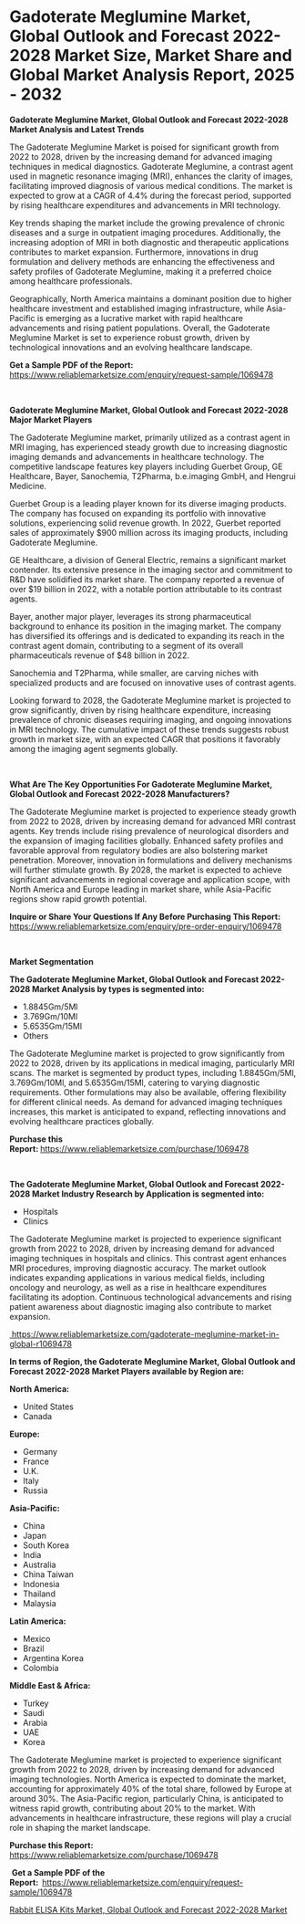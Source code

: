 <p><h1>Gadoterate Meglumine Market, Global Outlook and Forecast 2022-2028 Market Size, Market Share and Global Market Analysis Report, 2025 - 2032</h1></p><p><strong>Gadoterate Meglumine Market, Global Outlook and Forecast 2022-2028 Market Analysis and Latest Trends</strong></p>
<p><p>The Gadoterate Meglumine Market is poised for significant growth from 2022 to 2028, driven by the increasing demand for advanced imaging techniques in medical diagnostics. Gadoterate Meglumine, a contrast agent used in magnetic resonance imaging (MRI), enhances the clarity of images, facilitating improved diagnosis of various medical conditions. The market is expected to grow at a CAGR of 4.4% during the forecast period, supported by rising healthcare expenditures and advancements in MRI technology.</p><p>Key trends shaping the market include the growing prevalence of chronic diseases and a surge in outpatient imaging procedures. Additionally, the increasing adoption of MRI in both diagnostic and therapeutic applications contributes to market expansion. Furthermore, innovations in drug formulation and delivery methods are enhancing the effectiveness and safety profiles of Gadoterate Meglumine, making it a preferred choice among healthcare professionals.</p><p>Geographically, North America maintains a dominant position due to higher healthcare investment and established imaging infrastructure, while Asia-Pacific is emerging as a lucrative market with rapid healthcare advancements and rising patient populations. Overall, the Gadoterate Meglumine Market is set to experience robust growth, driven by technological innovations and an evolving healthcare landscape.</p></p>
<p><strong>Get a Sample PDF of the Report:&nbsp;</strong> <a href="https://www.reliablemarketsize.com/enquiry/request-sample/1069478?utm_campaign=2472&utm_medium=2&utm_source=Github&utm_content=ia&utm_term=21032025&utm_id=gadoterate-meglumine-market-global-outlook-and-forecast-2022-2028">https://www.reliablemarketsize.com/enquiry/request-sample/1069478</a></p>
<p>&nbsp;</p>
<p><strong>Gadoterate Meglumine Market, Global Outlook and Forecast 2022-2028 Major Market Players</strong></p>
<p><p>The Gadoterate Meglumine market, primarily utilized as a contrast agent in MRI imaging, has experienced steady growth due to increasing diagnostic imaging demands and advancements in healthcare technology. The competitive landscape features key players including Guerbet Group, GE Healthcare, Bayer, Sanochemia, T2Pharma, b.e.imaging GmbH, and Hengrui Medicine.</p><p>Guerbet Group is a leading player known for its diverse imaging products. The company has focused on expanding its portfolio with innovative solutions, experiencing solid revenue growth. In 2022, Guerbet reported sales of approximately $900 million across its imaging products, including Gadoterate Meglumine. </p><p>GE Healthcare, a division of General Electric, remains a significant market contender. Its extensive presence in the imaging sector and commitment to R&D have solidified its market share. The company reported a revenue of over $19 billion in 2022, with a notable portion attributable to its contrast agents.</p><p>Bayer, another major player, leverages its strong pharmaceutical background to enhance its position in the imaging market. The company has diversified its offerings and is dedicated to expanding its reach in the contrast agent domain, contributing to a segment of its overall pharmaceuticals revenue of $48 billion in 2022.</p><p>Sanochemia and T2Pharma, while smaller, are carving niches with specialized products and are focused on innovative uses of contrast agents. </p><p>Looking forward to 2028, the Gadoterate Meglumine market is projected to grow significantly, driven by rising healthcare expenditure, increasing prevalence of chronic diseases requiring imaging, and ongoing innovations in MRI technology. The cumulative impact of these trends suggests robust growth in market size, with an expected CAGR that positions it favorably among the imaging agent segments globally.</p></p>
<p>&nbsp;</p>
<p><strong>What Are The Key Opportunities For Gadoterate Meglumine Market, Global Outlook and Forecast 2022-2028 Manufacturers?</strong></p>
<p><p>The Gadoterate Meglumine market is projected to experience steady growth from 2022 to 2028, driven by increasing demand for advanced MRI contrast agents. Key trends include rising prevalence of neurological disorders and the expansion of imaging facilities globally. Enhanced safety profiles and favorable approval from regulatory bodies are also bolstering market penetration. Moreover, innovation in formulations and delivery mechanisms will further stimulate growth. By 2028, the market is expected to achieve significant advancements in regional coverage and application scope, with North America and Europe leading in market share, while Asia-Pacific regions show rapid growth potential.</p></p>
<p><strong>Inquire or Share Your Questions If Any Before Purchasing This Report:</strong> <a href="https://www.reliablemarketsize.com/enquiry/pre-order-enquiry/1069478?utm_campaign=2472&utm_medium=2&utm_source=Github&utm_content=ia&utm_term=21032025&utm_id=gadoterate-meglumine-market-global-outlook-and-forecast-2022-2028">https://www.reliablemarketsize.com/enquiry/pre-order-enquiry/1069478</a></p>
<p>&nbsp;</p>
<p><strong>Market Segmentation</strong></p>
<p><strong>The Gadoterate Meglumine Market, Global Outlook and Forecast 2022-2028 Market Analysis by types is segmented into:</strong></p>
<p><ul><li>1.8845Gm/5Ml</li><li>3.769Gm/10Ml</li><li>5.6535Gm/15Ml</li><li>Others</li></ul></p>
<p><p>The Gadoterate Meglumine market is projected to grow significantly from 2022 to 2028, driven by its applications in medical imaging, particularly MRI scans. The market is segmented by product types, including 1.8845Gm/5Ml, 3.769Gm/10Ml, and 5.6535Gm/15Ml, catering to varying diagnostic requirements. Other formulations may also be available, offering flexibility for different clinical needs. As demand for advanced imaging techniques increases, this market is anticipated to expand, reflecting innovations and evolving healthcare practices globally.</p></p>
<p><strong>Purchase this Report:&nbsp;</strong><a href="https://www.reliablemarketsize.com/purchase/1069478?utm_campaign=2472&utm_medium=2&utm_source=Github&utm_content=ia&utm_term=21032025&utm_id=gadoterate-meglumine-market-global-outlook-and-forecast-2022-2028">https://www.reliablemarketsize.com/purchase/1069478</a></p>
<p>&nbsp;</p>
<p><strong>The Gadoterate Meglumine Market, Global Outlook and Forecast 2022-2028 Market Industry Research by Application is segmented into:</strong></p>
<p><ul><li>Hospitals</li><li>Clinics</li></ul></p>
<p><p>The Gadoterate Meglumine market is projected to experience significant growth from 2022 to 2028, driven by increasing demand for advanced imaging techniques in hospitals and clinics. This contrast agent enhances MRI procedures, improving diagnostic accuracy. The market outlook indicates expanding applications in various medical fields, including oncology and neurology, as well as a rise in healthcare expenditures facilitating its adoption. Continuous technological advancements and rising patient awareness about diagnostic imaging also contribute to market expansion.</p></p>
<p><a href="https://www.reliablemarketsize.com/gadoterate-meglumine-market-in-global-r1069478?utm_campaign=2472&utm_medium=2&utm_source=Github&utm_content=ia&utm_term=21032025&utm_id=gadoterate-meglumine-market-global-outlook-and-forecast-2022-2028">&nbsp;https://www.reliablemarketsize.com/gadoterate-meglumine-market-in-global-r1069478</a></p>
<p><strong>In terms of Region, the Gadoterate Meglumine Market, Global Outlook and Forecast 2022-2028 Market Players available by Region are:</strong></p>
<p>
    <p> <strong> North America: </strong>
        <ul>
            <li>United States</li>
            <li>Canada</li>
        </ul>
        </p> 
    <p> <strong> Europe: </strong>
        <ul>
            <li>Germany</li>
            <li>France</li>
            <li>U.K.</li>
            <li>Italy</li>
            <li>Russia</li>
        </ul>
        </p> 
    <p> <strong> Asia-Pacific: </strong>
        <ul>
            <li>China</li>
            <li>Japan</li>
            <li>South Korea</li>
            <li>India</li>
            <li>Australia</li>
            <li>China Taiwan</li>
            <li>Indonesia</li>
            <li>Thailand</li>
            <li>Malaysia</li>
        </ul>
        </p> 
    <p> <strong> Latin America: </strong>
        <ul>
            <li>Mexico</li>
            <li>Brazil</li>
            <li>Argentina Korea</li>
            <li>Colombia</li>
        </ul>
        </p> 
    <p> <strong> Middle East & Africa: </strong>
        <ul>
            <li>Turkey</li>
            <li>Saudi</li>
            <li>Arabia</li>
            <li>UAE</li>
            <li>Korea</li>
        </ul>
    </p>
    </p>
<p><p>The Gadoterate Meglumine market is projected to experience significant growth from 2022 to 2028, driven by increasing demand for advanced imaging technologies. North America is expected to dominate the market, accounting for approximately 40% of the total share, followed by Europe at around 30%. The Asia-Pacific region, particularly China, is anticipated to witness rapid growth, contributing about 20% to the market. With advancements in healthcare infrastructure, these regions will play a crucial role in shaping the market landscape.</p></p>
<p><strong>Purchase this Report: </strong><a href="https://www.reliablemarketsize.com/purchase/1069478?utm_campaign=2472&utm_medium=2&utm_source=Github&utm_content=ia&utm_term=21032025&utm_id=gadoterate-meglumine-market-global-outlook-and-forecast-2022-2028">https://www.reliablemarketsize.com/purchase/1069478</a></p>
<p>&nbsp;<strong>Get a Sample PDF of the Report:&nbsp;&nbsp;</strong><a href="https://www.reliablemarketsize.com/enquiry/request-sample/1069478?utm_campaign=2472&utm_medium=2&utm_source=Github&utm_content=ia&utm_term=21032025&utm_id=gadoterate-meglumine-market-global-outlook-and-forecast-2022-2028">https://www.reliablemarketsize.com/enquiry/request-sample/1069478</a></p>
<p><strong></strong></p>
<p><p><a href="https://github.com/shirleenfraker87/Market-Research-Report-List-1/blob/main/rabbit-elisa-kits-market-global-outlook-and-forecast-2022-2028-market.md?utm_campaign=2472&utm_medium=2&utm_source=Github&utm_content=ia&utm_term=21032025&utm_id=gadoterate-meglumine-market-global-outlook-and-forecast-2022-2028">Rabbit ELISA Kits Market, Global Outlook and Forecast 2022-2028 Market</a></p></p>